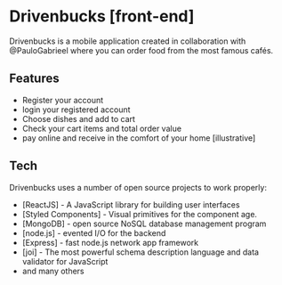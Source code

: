 # Drivenbucks [front-end]

Drivenbucks is a mobile application created in collaboration with @PauloGabrieel where you can order food from the most famous cafés.

## Features
- Register your account
- login your registered account
- Choose dishes and add to cart
- Check your cart items and total order value
- pay online and receive in the comfort of your home [illustrative]

## Tech

Drivenbucks uses a number of open source projects to work properly:

- [ReactJS] - A JavaScript library for building user interfaces
- [Styled Components] - Visual primitives for the component age.
- [MongoDB] - open source NoSQL database management program
- [node.js] - evented I/O for the backend
- [Express] - fast node.js network app framework 
- [joi] - The most powerful schema description language and data validator for JavaScript
- and many others
